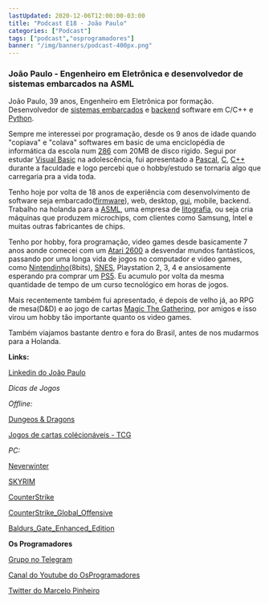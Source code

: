 ```yaml
---
lastUpdated: 2020-12-06T12:00:00-03:00
title: "Podcast E18 - João Paulo"
categories: ["Podcast"]
tags: ["podcast","osprogramadores"]
banner: "/img/banners/podcast-400px.png"
---
```


### João Paulo - Engenheiro em Eletrônica e desenvolvedor de sistemas embarcados na ASML

João Paulo, 39 anos, Engenheiro em Eletrônica por formação. Desenvolvedor de [sistemas embarcados](https://pt.wikipedia.org/wiki/Sistema_embarcado) e [backend](https://pt.wikipedia.org/wiki/Front-end_e_back-end) software em C/C++ e [Python](https://www.python.org/).

Sempre me interessei por programação, desde os 9 anos de idade quando "copiava" e "colava" softwares em basic de uma enciclopédia de informática da escola num [286](https://pt.wikipedia.org/wiki/Intel_80286) com 20MB de disco rígido.   Segui por estudar [Visual Basic](https://en.wikipedia.org/wiki/Visual_Basic) na adolescência, fui apresentado a [Pascal](https://en.wikipedia.org/wiki/Pascal_(programming_language)), [C](https://pt.wikipedia.org/wiki/C_(linguagem_de_programa%C3%A7%C3%A3o)), [C++](https://pt.wikipedia.org/wiki/C%2B%2B) durante a faculdade e logo percebi que o hobby/estudo se tornaria algo que carregaria pra a vida toda.

Tenho hoje por volta de 18 anos de experiência com desenvolvimento de software seja embarcado([firmware](https://pt.wikipedia.org/wiki/Firmware)), web, desktop, [gui](https://pt.wikipedia.org/wiki/Interface_gr%C3%A1fica_do_utilizador), mobile, backend. Trabalho na holanda para a [ASML](https://www.asml.com/en), uma empresa de [litografia](https://www.tecmundo.com.br/processadores/59510-litografia-feito-processador-infografico.htm), ou seja cria máquinas que produzem microchips, com clientes como Samsung, Intel e muitas outras fabricantes de chips.

Tenho por hobby, fora programação, video games desde basicamente 7 anos aonde comecei com um [Atari 2600](https://en.wikipedia.org/wiki/Atari_2600) a desvendar mundos fantásticos, passando por uma longa vida de jogos no computador e video games, como [Nintendinho](https://pt.wikipedia.org/wiki/Nintendo_Entertainment_System)(8bits), [SNES](https://en.wikipedia.org/wiki/Super_Nintendo_Entertainment_System), Playstation 2, 3, 4 e ansiosamente esperando pra comprar um [PS5](https://www.playstation.com/en-ca/ps5/). Eu acumulo por volta da mesma quantidade de tempo de um curso tecnológico em horas de jogos. 

Mais recentemente também fui apresentado, é depois de velho já, ao RPG de mesa(D&D) e ao jogo de cartas [Magic The Gathering](https://magic.wizards.com/en), por amigos e isso virou um hobby tão importante quanto os video games.

Também viajamos bastante dentro e fora do Brasil, antes de nos mudarmos para a Holanda. 


<SpotifyEmbed episode="6tHL8wnQApSF6toGJ4o0t1"></SpotifyEmbed>


**Links:**

[Linkedin do João Paulo](https://www.linkedin.com/in/joaopaulojpr)

*Dicas de Jogos*

*Offline:*

[Dungeos & Dragons](https://dnd.wizards.com)

[Jogos de cartas colécionáveis - TCG](https://magic.wizards.com/en)

*PC:*

[Neverwinter](https://store.steampowered.com/app/109600/Neverwinter)

[SKYRIM](https://elderscrolls.bethesda.net/en/skyrim)

[CounterStrike](https://store.steampowered.com/app/10/CounterStrike)

[CounterStrike_Global_Offensive](https://store.steampowered.com/app/730/CounterStrike_Global_Offensive)

[Baldurs_Gate_Enhanced_Edition](https://store.steampowered.com/app/228280/Baldurs_Gate_Enhanced_Edition)


**Os Programadores**

[Grupo no Telegram](https://t.me/osprogramadores)

[Canal do Youtube do OsProgramadores](https://www.youtube.com/channel/UCt_YNYGl6K5yNXlXEQDdwWg?view_as=subscriber)

[Twitter do Marcelo Pinheiro](https://twitter.com/mpinheir)
